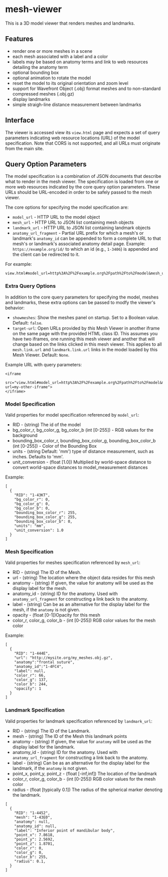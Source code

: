 # mesh-viewer

This is a 3D model viewer that renders meshes and landmarks.

## Features

- render one or more meshes in a scene
- each mesh associated with a label and a color
- labels may be based on anatomy terms and link to web resources detailing the anatomy term
- optional bounding box
- optional animation to rotate the model
- reset the model to its original orientation and zoom level
- support for Wavefront Object (.obj) format meshes and to non-standard compressed meshes (.obj.gz)
- display landmarks
- simple straigh-line distance measurement between landmarks

## Interface

The viewer is accessed view its `view.html` page and expects a set of query parameters
indicating web resource locations (URL) of the model specification. Note that
CORS is not supported, and all URLs must originate from the main site.

## Query Option Parameters

The model specification is a combination of JSON documents that describe what to
render in the mesh viewer. The specification is loaded from one or more web resources
indicated by the core query option parameters. These URLs should be URL-encoded in
order to be safely passed to the mesh viewer.

The core options for specifying the model specification are:

* `model_url` - HTTP URL to the model object
* `mesh_url` - HTTP URL to JSON list containing mesh objects
* `landmark_url` - HTTP URL to JSON list containing landmark objects
* `anatomy_url_fragment` - Partial URL prefix for which a mesh's or landmark's
  `anatomy_id` can be appended to form a complete URL to that mesh's or landmark's 
  associated anatomy detail page. Example: `https://example.org/id/` to which an
  id (e.g., `1-3406`) is appended and the client can be redirected to it.

For example:

```
view.html#model_url=http%3A%2F%2Fexample.org%2Fpath%2Fto%2Fmodel&mesh_url=http%3A%2F%2Fexample.org%2Fpath%2Fto%2Fmeshes&anatomy_url_fragment=http:%2F%2Fexample.org%2Fid%2F
```

### Extra Query Options

In addition to the core query parameters for specifying the model, meshes and landmarks, these extra 
options can be passed to modfy the viewer's behavior:

- `showmeshes`: Show the meshes panel on startup. Set to a Boolean value. Default: `false`. 
- `target-url`: Open URLs provided by *this* Mesh Viewer in another iframe on the same page with the provided HTML class ID. This assumes you have two iframes, one running this mesh viewer and another that will change based on the links clicked in this mesh viewer. This applies to all `mesh.link.url` and `landmark.link.url` links in the model loaded by this Mesh Viewer. Default: `None`.

Example URL with query parameters:

```
<iframe 
  src="view.html#model_url=http%3A%2F%2Fexample.org%2Fpath%2Fto%2Fmodel&mesh_url=http%3A%2F%2Fexample.org%2Fpath%2Fto%2Fmeshes&anatomy_url_fragment=http:%2F%2Fexample.org%2Fid%2F&showmeshes=true&target-url=my-other-iframe">
</iframe>
```

### Model Specification

Valid properties for model specification referenced by `model_url`:

* RID - (string) The id of the model
* bg_color_r, bg_color_g, bg_color_b (int [0-255]) - RGB values for the background
* bounding_box_color_r, bounding_box_color_g, bounding_box_color_b (int [0-255]) -
 Color of the Bounding Box
* units - (string Default: 'mm') type of distance measurement, such as inches. Defaults to 'mm'.
* unit_conversion - (float [1.0]) Multiplied by world-space distance to
 convert world-space distances to model_measurement distances

Example:
```
[
  {
    "RID": "1-43KT",
    "bg_color_r": 0,
    "bg_color_g": 0,
    "bg_color_b": 0,
    "bounding_box_color_r": 255,
    "bounding_box_color_g": 255,
    "bounding_box_color_b": 0,
    "units": "mm",
    "unit_conversion": 1.0
  }
]
```

### Mesh Specification

Valid properties for meshes specification referenced by `mesh_url`:

* RID - (string) The ID of the Mesh.
* url - (string) The location where the object data resides for this mesh
* anatomy - (string) If given, the value for anatomy will be used as the display label for the mesh.
* anatomy_id - (string) ID for the anatomy. Used with `anatomy_url_fragment` for constructing a link back to the anatomy.
* label - (string) Can be as an alternative for the display label for the mesh, if the `anatomy` is not given.
* opacity - (float [0-1])Opacity for this mesh
* color_r, color_g, color_b - (int [0-255]) RGB color values for the mesh color

Example:
```
[
  {
    "RID": "1-444E",
    "url": "http://mysite.org/my_meshes.obj.gz",
    "anatomy":"frontal suture",
    "anatomy_id":"1-4FC4",
    "label": null,
    "color_r": 66,
    "color_g": 137,
    "color_b": 244,
    "opacity": 1
  }
]
```

### Landmark Specification

Valid properties for landmark specification referenced by `landmark_url`:

* RID - (string) The ID of the Landmark.
* mesh - (string) The ID of the Mesh this landmark points
* anatomy - (string) If given, the value for `anatomy` will be used as the display label for the landmark.
* anatomy_id - (string) ID for the anatomy. Used with `anatomy_url_fragment` for constructing a link back to the anatomy.
* label - (string) Can be as an alternative for the display label for the landmark, if the `anatomy` is not given.
* point_x, point_y, point_z - (float [-inf,inf]) The location of the landmark
* color_r, color_g, color_b - (int [0-255]) RGB color values for the mesh color
* radius - (float [typically 0.1]) The radius of the spherical marker denoting the landmark.

```
[
  {
    "RID": "1-4452",
    "mesh": "1-43E0",
    "anatomy": null,
    "anatomy_id": null,
    "label": "Inferior point of mandibular body",
    "point_x": 7.8618,
    "point_y": 2.5692,
    "point_z": 1.8701,
    "color_r": 0,
    "color_g": 0,
    "color_b": 255,
    "radius": 0.1,
  }
]
```
